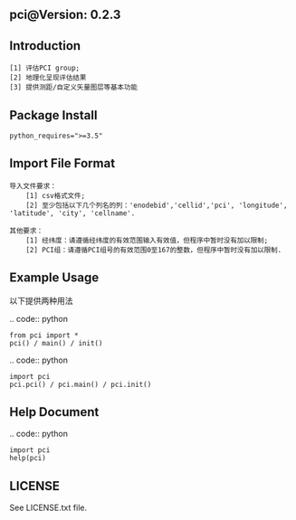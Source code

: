pci@Version: 0.2.3
-----------------------------------------------------------------------

Introduction
-----------------------------------------------------------------------
	[1] 评估PCI group;
	[2] 地理化呈现评估结果
	[3] 提供测距/自定义矢量图层等基本功能

	
Package Install
-----------------------------------------------------------------------
	python_requires=">=3.5"

Import File Format
-----------------------------------------------------------------------
	导入文件要求：
	    [1] csv格式文件;
	    [2] 至少包括以下几个列名的列：'enodebid','cellid','pci', 'longitude', 'latitude', 'city', 'cellname'.
	
	其他要求：
	    [1] 经纬度：请遵循经纬度的有效范围输入有效值，但程序中暂时没有加以限制;
	    [2] PCI组：请遵循PCI组号的有效范围0至167的整数，但程序中暂时没有加以限制.


Example Usage
-----------------------------------------------------------------------
以下提供两种用法

.. code:: python

	from pci import *
	pci() / main() / init()

.. code:: python

	import pci
	pci.pci() / pci.main() / pci.init()
	
Help Document
-----------------------------------------------------------------------
	
.. code:: python

	import pci
	help(pci)


LICENSE
--------
See LICENSE.txt file.
	


